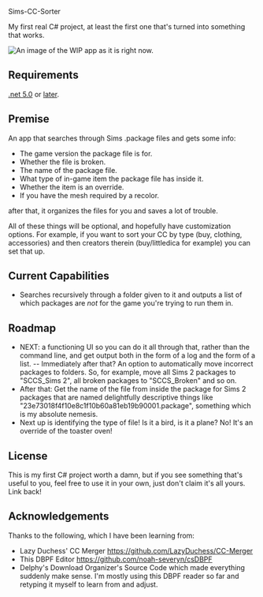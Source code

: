 <p align="center><img src=
https://img.shields.io/github/downloads/sixstepsaway/Sims-CC-Sorter/total?style=for-the-badge></p>

# Sims-CC-Sorter

My first real C# project, at least the first one that's turned into something that works. 

![An image of the WIP app as it is right now.](https://pbs.twimg.com/media/FuIOMMIXsAIiH4-?format=png&name=small)

## Requirements

[.net 5.0](https://dotnet.microsoft.com/en-us/download/dotnet/5.0) or [later](https://dotnet.microsoft.com/en-us/download/dotnet).

## Premise 

An app that searches through Sims .package files and gets some info:

- The game version the package file is for. 
- Whether the file is broken.
- The name of the package file.
- What type of in-game item the package file has inside it.
- Whether the item is an override.
- If you have the mesh required by a recolor.

after that, it organizes the files for you and saves a lot of trouble. 

All of these things will be optional, and hopefully have customization options. For example, if you want to sort your CC by type (buy, clothing, accessories) and then creators therein (buy/littledica for example) you can set that up. 

## Current Capabilities

- Searches recursively through a folder given to it and outputs a list of which packages are *not* for the game you're trying to run them in. 

## Roadmap

- NEXT: a functioning UI so you can do it all through that, rather than the command line, and get output both in the form of a log and the form of a list.
-- Immediately after that? An option to automatically move incorrect packages to folders. So, for example, move all Sims 2 packages to "SCCS_Sims 2", all broken packages to "SCCS_Broken" and so on. 
- After that: Get the name of the file from inside the package for Sims 2 packages that are named delightfully descriptive things like "23e73018f4f10e8c1f10b60a81eb19b90001.package", something which is my absolute nemesis.
- Next up is identifying the type of file! Is it a bird, is it a plane? No! It's an override of the toaster oven! 

## License 

This is my first C# project worth a damn, but if you see something that's useful to you, feel free to use it in your own, just don't claim it's all yours. Link back!

## Acknowledgements 

Thanks to the following, which I have been learning from: 

- Lazy Duchess' CC Merger https://github.com/LazyDuchess/CC-Merger 
- This DBPF Editor https://github.com/noah-severyn/csDBPF 
- Delphy's Download Organizer's Source Code which made everything suddenly make sense. I'm mostly using this DBPF reader so far and retyping it myself to learn from and adjust.

